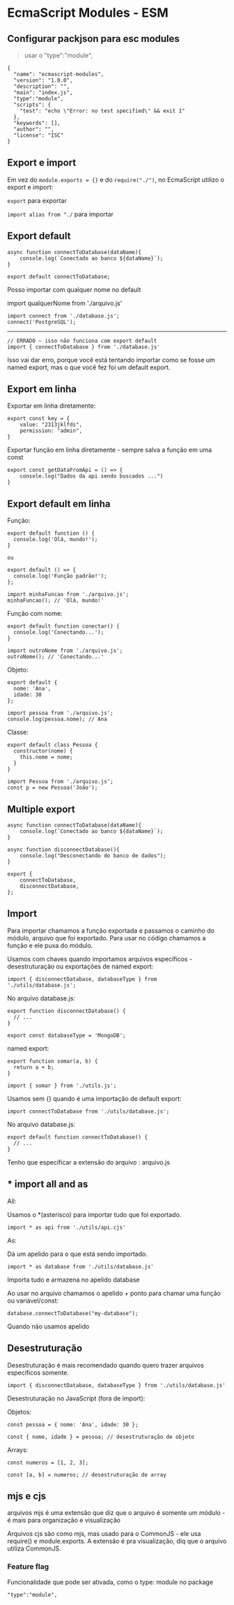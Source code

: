 # EcmaScript Modules - ESM

## Configurar packjson para esc modules
> usar o "type":"module",

```
{
  "name": "ecmascript-modules",
  "version": "1.0.0",
  "description": "",
  "main": "index.js",
  "type":"module",
  "scripts": {
    "test": "echo \"Error: no test specified\" && exit 1"
  },
  "keywords": [],
  "author": "",
  "license": "ISC"
}
```

## Export e import

Em vez do `module.exports = {}` e do `require("./")`, no EcmaScript utilizo o export e import:

`export` para exportar

`import alias from "./` para importar 

## Export default

```
async function connectToDatabase(dataName){
    console.log(`Conectado ao banco ${dataName}`);
}

export default connectToDatabase;
```
Posso importar com qualquer nome no default

import qualquerNome from './arquivo.js'
```
import connect from './database.js';
connect('PostgreSQL');
```
---

```
// ERRADO — isso não funciona com export default
import { connectToDatabase } from './database.js'
```
Isso vai dar erro, porque você está tentando importar como se fosse um named export, mas o que você fez foi um default export.

## Export em linha

Exportar em linha diretamente:
```
export const key = {
    value: "2313jklfds",
    permission: "admin",
}
```

Exportar função em linha diretamente - sempre salva a função em uma const

```
export const getDataFromApi = () => {
    console.log("Dados da api sendo buscados ...")
}
```

## Export default em linha

Função:

```
export default function () {
  console.log('Olá, mundo!');
}

ou 

export default () => {
  console.log('Função padrão!');
};
```

```
import minhaFuncao from './arquivo.js';
minhaFuncao(); // 'Olá, mundo!'
```

Função com nome:

```
export default function conectar() {
  console.log('Conectando...');
}
```

```
import outroNome from './arquivo.js';
outroNome(); // 'Conectando...'
```

Objeto:

```
export default {
  nome: 'Ana',
  idade: 30
};
```

```
import pessoa from './arquivo.js';
console.log(pessoa.nome); // Ana
```

Classe:

```
export default class Pessoa {
  constructor(nome) {
    this.nome = nome;
  }
}
```

```
import Pessoa from './arquivo.js';
const p = new Pessoa('João');
```

## Multiple export

```
async function connectToDatabase(dataName){
    console.log(`Conectado ao banco ${dataName}`);
}

async function disconnectDatabase(){
    console.log("Desconectando do banco de dados");
}

export {
    connectToDatabase,
    disconnectDatabase,
};
```
## Import

Para importar chamamos a função exportada e passamos o caminho do módulo, arquivo que foi exportado.
Para usar no código chamamos a função e ele puxa do módulo.

Usamos com chaves quando importamos arquivos específicos - desestruturação ou exportações de named export:

```
import { disconnectDatabase, databaseType } from './utils/database.js';
```

No arquivo database.js:

```
export function disconnectDatabase() {
  // ...
}

export const databaseType = 'MongoDB';

```

named export:

```
export function somar(a, b) {
  return a + b;
}
```

```
import { somar } from './utils.js';
```

Usamos sem {} quando é uma importação de default export:

```
import connectToDatabase from './utils/database.js';
```

No arquivo database.js:

```
export default function connectToDatabase() {
  // ...
}
```

Tenho que especificar a extensão do arquivo : arquivo.js

## * import all and as

All:

Usamos o *(asterisco) para importar tudo que foi exportado.

`import * as api from './utils/api.cjs'`

As:

Dá um apelido para o que está sendo importado.

`import * as database from './utils/database.js'`

Importa tudo e armazena no apelido database

Ao usar no arquivo chamamos o apelido + ponto para chamar uma função ou variável/const:

```
database.connectToDatabase("my-database");
```
Quando não usamos apelido

## Desestruturação

Desestruturação é mais recomendado quando quero trazer arquivos específicos somente.

`import { disconnectDatabase, databaseType } from './utils/database.js'`

Desestruturação no JavaScript (fora de import):

Objetos:

```
const pessoa = { nome: 'Ana', idade: 30 };

const { nome, idade } = pessoa; // desestruturação de objeto
```

Arrays:

```
const numeros = [1, 2, 3];

const [a, b] = numeros; // desestruturação de array
```

## mjs e cjs

arquivos mjs é uma extensão que diz que o arquivo é somente um módulo - é mais para organização e visualização

Arquivos cjs são como mjs, mas usado para o CommonJS - ele usa require() e module.exports. A extensão é pra visualização, diq que o arquivo utiliza CommonJS.

### Feature flag

Funcionalidade que pode ser ativada, como o type: module no package

`"type":"module",`
